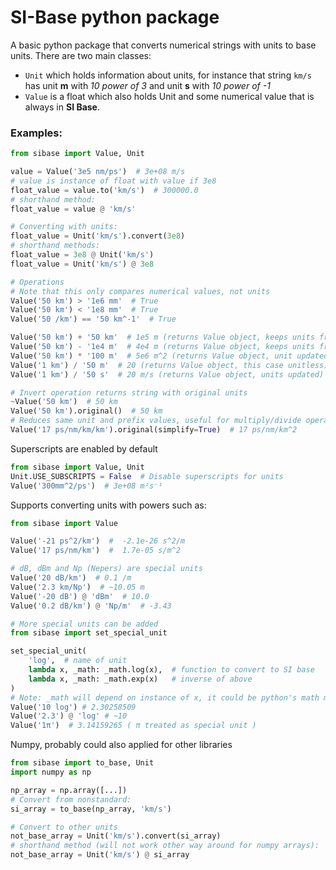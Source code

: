 # SI-Base python package

A basic python package that converts numerical strings with units to base units.
There are two main classes:
* `Unit` which holds information about units, for instance that string `km/s` has unit **m** with *10 power of 3* and unit **s** with *10 power of -1* 
* `Value` is a float which also holds Unit and some numerical value that is always in **SI Base**. 

### Examples:

```python
from sibase import Value, Unit

value = Value('3e5 nm/ps')  # 3e+08 m/s
# value is instance of float with value if 3e8
float_value = value.to('km/s')  # 300000.0
# shorthand method:
float_value = value @ 'km/s' 

# Converting with units:
float_value = Unit('km/s').convert(3e8)
# shorthand methods:
float_value = 3e8 @ Unit('km/s')
float_value = Unit('km/s') @ 3e8

# Operations
# Note that this only compares numerical values, not units
Value('50 km') > '1e6 mm'  # True
Value('50 km') < '1e8 mm'  # True
Value('50 /km') == '50 km^-1'  # True

Value('50 km') + '50 km'  # 1e5 m (returns Value object, keeps units from LHS)
Value('50 km') - '1e4 m'  # 4e4 m (returns Value object, keeps units from LHS)
Value('50 km') * '100 m'  # 5e6 m^2 (returns Value object, unit updated)
Value('1 km') / '50 m'  # 20 (returns Value object, this case unitless)
Value('1 km') / '50 s'  # 20 m/s (returns Value object, units updated)

# Invert operation returns string with original units
~Value('50 km')  # 50 km
Value('50 km').original()  # 50 km
# Reduces same unit and prefix values, useful for multiply/divide operations 
Value('17 ps/nm/km/km').original(simplify=True)  # 17 ps/nm/km^2
```

Superscripts are enabled by default

```python
from sibase import Value, Unit
Unit.USE_SUBSCRIPTS = False  # Disable superscripts for units
Value('300mm^2/ps')  # 3e+08 m²s⁻¹
```

Supports converting units with powers such as:

```python
from sibase import Value

Value('-21 ps^2/km')  #  -2.1e-26 s^2/m
Value('17 ps/nm/km')  #  1.7e-05 s/m^2

# dB, dBm and Np (Nepers) are special units
Value('20 dB/km')  # 0.1 /m 
Value('2.3 km/Np')  # ~10.05 m 
Value('-20 dB') @ 'dBm'  # 10.0
Value('0.2 dB/km') @ 'Np/m'  # -3.43

# More special units can be added
from sibase import set_special_unit

set_special_unit(
    'log',  # name of unit 
    lambda x, _math: _math.log(x),  # function to convert to SI base  
    lambda x, _math: _math.exp(x)   # inverse of above
)
# Note: _math will depend on instance of x, it could be python's math module or numpy or jax.numpy
Value('10 log') # 2.30258509 
Value('2.3') @ 'log' # ~10 
Value('1π')  # 3.14159265 ( π treated as special unit )

```

Numpy, probably could also applied for other libraries

```python
from sibase import to_base, Unit
import numpy as np

np_array = np.array([...])
# Convert from nonstandard:
si_array = to_base(np_array, 'km/s')

# Convert to other units
not_base_array = Unit('km/s').convert(si_array)
# shorthand method (will not work other way around for numpy arrays):
not_base_array = Unit('km/s') @ si_array
```